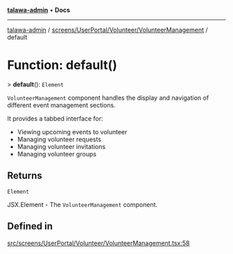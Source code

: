 [**talawa-admin**](../../../../../README.md) • **Docs**

***

[talawa-admin](../../../../../modules.md) / [screens/UserPortal/Volunteer/VolunteerManagement](../README.md) / default

# Function: default()

\> **default**(): `Element`

`VolunteerManagement` component handles the display and navigation of different event management sections.

It provides a tabbed interface for:
- Viewing upcoming events to volunteer
- Managing volunteer requests
- Managing volunteer invitations
- Managing volunteer groups

## Returns

`Element`

JSX.Element - The `VolunteerManagement` component.

## Defined in

[src/screens/UserPortal/Volunteer/VolunteerManagement.tsx:58](https://github.com/PalisadoesFoundation/talawa-admin/blob/9dd5d7fd647f8a7c9e1c1e14bf645b71b32c51c2/src/screens/UserPortal/Volunteer/VolunteerManagement.tsx#L58)
